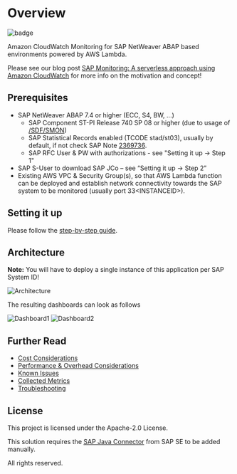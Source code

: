 # Overview

![badge](https://codebuild.eu-central-1.amazonaws.com/badges?uuid=eyJlbmNyeXB0ZWREYXRhIjoiTVBuUW9pbGlwNlNxVWJ4N3VhdmkyTjZJMVRqc1VvTnk0ZXNsWXNvNnFTR1pkRnlxQkFuQVpORkRqQnp2aUVYaE5PT1ZhVW83R2l5ZkljaHI4SGR1OEdvPSIsIml2UGFyYW1ldGVyU3BlYyI6InNPaUFXamZKdkNKZUFTaTYiLCJtYXRlcmlhbFNldFNlcmlhbCI6MX0%3D&branch=master)

Amazon CloudWatch Monitoring for SAP NetWeaver ABAP based environments powered by AWS Lambda.

Please see our blog post [SAP Monitoring: A serverless approach using Amazon CloudWatch](https://amazon.awsapps.com/workdocs/index.html#/document/151c381cb0ac16d54cc0b5b5c42a0cb78558a42fd8d32515b82223bd67aecd34) for more info on the motivation and concept!

## Prerequisites

- SAP NetWeaver ABAP 7.4 or higher (ECC, S4, BW, ...)
  - SAP Component ST-PI Release 740 SP 08 or higher (due to usage of [/SDF/SMON](https://wiki.scn.sap.com/wiki/display/CPP/All+about+SMON))
  - SAP Statistical Records enabled (TCODE stad/st03), usually by default, if not check SAP Note [2369736](https://launchpad.support.sap.com/#/notes/0002369736).
  - SAP RFC User & PW with authorizations - see "Setting it up -> Step 1"
- SAP S-User to download SAP JCo – see “Setting it up -> Step 2”
- Existing AWS VPC & Security Group(s), so that AWS Lambda function can be deployed and establish network connectivity towards the SAP system to be monitored (usually port 33\<INSTANCEID\>).

## Setting it up

Please follow the [step-by-step guide](https://github.com/aws-samples/amazon-cloudwatch-monitor-for-sap-netweaver/blob/master/docs/Setting_it_up.md).

## Architecture

**Note:** You will have to deploy a single instance of this application per SAP System ID! 

![Architecture](https://github.com/aws-samples/amazon-cloudwatch-monitor-for-sap-netweaver/blob/master/assets/arch.png?raw=true)

The resulting dashboards can look as follows  

![Dashboard1](https://github.com/aws-samples/amazon-cloudwatch-monitor-for-sap-netweaver/blob/master/assets/cw_dashboard1.png?raw=true)
![Dashboard2](https://github.com/aws-samples/amazon-cloudwatch-monitor-for-sap-netweaver/blob/master/assets/cw_dashboard2.png?raw=true)

## Further Read

- [Cost Considerations](https://github.com/aws-samples/amazon-cloudwatch-monitor-for-sap-netweaver/blob/master/docs/Cost_Considerations.md)  
- [Performance & Overhead Considerations](https://github.com/aws-samples/amazon-cloudwatch-monitor-for-sap-netweaver/blob/master/docs/Performance_Considerations.md)  
- [Known Issues](https://github.com/aws-samples/amazon-cloudwatch-monitor-for-sap-netweaver/blob/master/docs/Known_Issues.md)  
- [Collected Metrics](https://github.com/aws-samples/amazon-cloudwatch-monitor-for-sap-netweaver/blob/master/docs/Metrics.md)  
- [Troubleshooting](https://github.com/aws-samples/amazon-cloudwatch-monitor-for-sap-netweaver/blob/master/docs/Troubleshooting.md)  

## License

This project is licensed under the Apache-2.0 License.

This solution requires the [SAP Java Connector](https://support.sap.com/en/product/connectors.html) from SAP SE to be added manually.
  
All rights reserved.